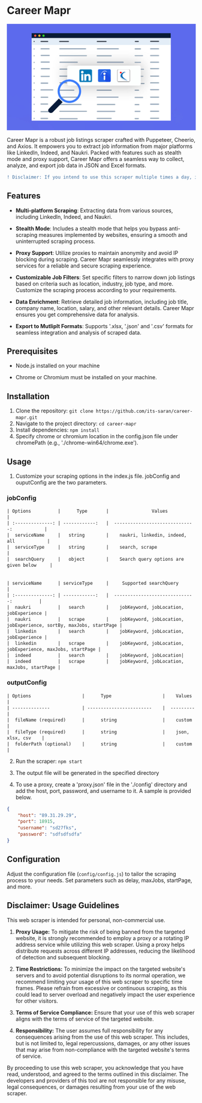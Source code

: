 # Career Mapr

![Project Cover](/images/career_mapr.jpg)

Career Mapr is a robust job listings scraper crafted with Puppeteer, Cheerio, and Axios. It empowers you to extract job information from major platforms like LinkedIn, Indeed, and Naukri. Packed with features such as stealth mode and proxy support, Career Mapr offers a seamless way to collect, analyze, and export job data in JSON and Excel formats.


```diff
! Disclaimer: If you intend to use this scraper multiple times a day, it is advisable to use a proxy to prevent potential issues.
```

## Features

- **Multi-platform Scraping**: Extracting data from various sources, including LinkedIn, Indeed, and Naukri.

- **Stealth Mode**: Includes a stealth mode that helps you bypass anti-scraping measures implemented by websites, ensuring a smooth and uninterrupted scraping process.

- **Proxy Support**: Utilize proxies to maintain anonymity and avoid IP blocking during scraping. Career Mapr seamlessly integrates with proxy services for a reliable and secure scraping experience.

- **Customizable Job Filters**: Set specific filters to narrow down job listings based on criteria such as location, industry, job type, and more. Customize the scraping process according to your requirements.

- **Data Enrichment**: Retrieve detailed job information, including job title, company name, location, salary, and other relevant details. Career Mapr ensures you get comprehensive data for analysis.

- **Export to Mutliplt Formats**: Supports '.xlsx, '.json' and '.csv' formats for seamless integration and analysis of scraped data.


## Prerequisites
- Node.js installed on your machine

- Chrome or Chromium must be installed on your machine.

## Installation
1. Clone the repository: `git clone https://github.com/its-saran/career-mapr.git`
2. Navigate to the project directory: `cd career-mapr`
3. Install dependencies: `npm install`
4. Specify chrome or chromium location in the config.json file under chromePath (e.g., './chrome-win64/chrome.exe').

## Usage
1. Customize your scraping options in the index.js file. jobConfig and ouputConfig are the two parameters.

### jobConfig

    | Options          |      Type       |                Values                       |
    | :--------------: | ------------:   |  ------------------------------:            |    
    |  serviceName     |   string        |    naukri, linkedin, indeed, all	           |
    |  serviceType     |   string        |    search, scrape                           |
    |  searchQuery     |   object        |    Search query options are given below     |


    | serviceName      | serviceType     |     Supported searchQuery                 |
    | :--------------: | ------------:   |  ------------------------------:          |   
    |  naukri          |   search        |    jobKeyword, jobLocation, jobExperience |
    |  naukri          |   scrape        |    jobKeyword, jobLocation, jobExperience, sortBy, maxJobs, startPage |
    |  linkedin        |   search        |    jobKeyword, jobLocation, jobExperience |
    |  linkedin        |   scrape        |    jobKeyword, jobLocation, jobExperience, maxJobs, startPage |
    |  indeed          |   search        |    jobKeyword, jobLocation|
    |  indeed          |   scrape        |    jobKeyword, jobLocation, maxJobs, startPage |


### outputConfig 

    | Options                   |      Type                   |    Values             |
    | --------------            | ------------------------    |  ---------           |
    |  fileName (required)      |      string                 |    custom             |
    |  fileType (required)      |      string                 |    json, xlsx, csv    |
    |  folderPath (optional)    |      string                 |    custom             |


2. Run the scraper: `npm start`

3. The output file will be generated in the specified directory

4. To use a proxy, create a 'proxy.json' file in the './config' directory and add the host, port, password, and username to it. A sample is provided below.

```json
{
    "host": "89.31.29.29",
    "port": 18915,
    "username": "sd27fks",
    "password": "sdfsdfsdfa"
}
```


## Configuration

Adjust the configuration file (`config/config.js`) to tailor the scraping process to your needs. Set parameters such as delay, maxJobs, startPage, and more.


## Disclaimer: Usage Guidelines

This web scraper is intended for personal, non-commercial use.

1. **Proxy Usage:** To mitigate the risk of being banned from the targeted website, it is strongly recommended to employ a proxy or a rotating IP address service while utilizing this web scraper. Using a proxy helps distribute requests across different IP addresses, reducing the likelihood of detection and subsequent blocking. 

2. **Time Restrictions:** To minimize the impact on the targeted website's servers and to avoid potential disruptions to its normal operation, we recommend limiting your usage of this web scraper to specific time frames. Please refrain from excessive or continuous scraping, as this could lead to server overload and negatively impact the user experience for other visitors.

3. **Terms of Service Compliance:** Ensure that your use of this web scraper aligns with the terms of service of the targeted website.

4. **Responsibility:** The user assumes full responsibility for any consequences arising from the use of this web scraper. This includes, but is not limited to, legal repercussions, damages, or any other issues that may arise from non-compliance with the targeted website's terms of service.

By proceeding to use this web scraper, you acknowledge that you have read, understood, and agreed to the terms outlined in this disclaimer. The developers and providers of this tool are not responsible for any misuse, legal consequences, or damages resulting from your use of the web scraper.
